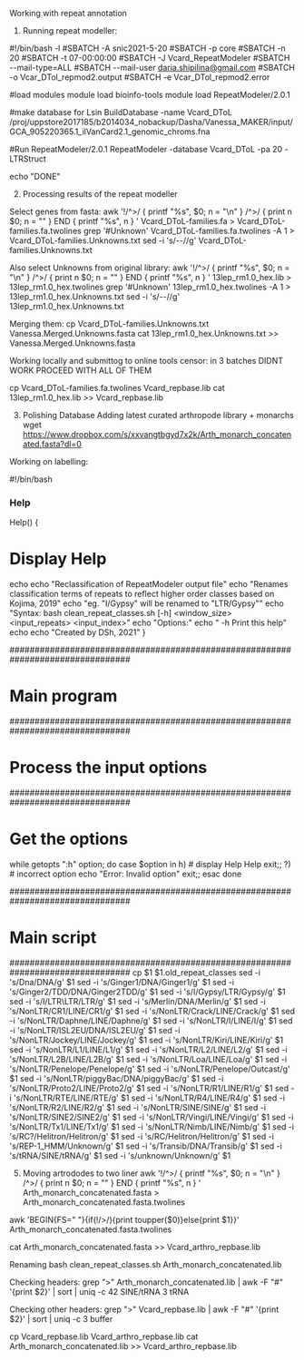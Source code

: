Working with repeat annotation

1. Running repeat modeller:

#!/bin/bash -l
#SBATCH -A snic2021-5-20
#SBATCH -p core
#SBATCH -n 20
#SBATCH -t 07-00:00:00
#SBATCH -J Vcard_RepeatModeler
#SBATCH --mail-type=ALL
#SBATCH --mail-user daria.shipilina@gmail.com
#SBATCH -o Vcar_DTol_repmod2.output
#SBATCH -e Vcar_DTol_repmod2.error


#load modules
module load bioinfo-tools
module load RepeatModeler/2.0.1

#make database for Lsin
BuildDatabase -name Vcard_DToL /proj/uppstore2017185/b2014034_nobackup/Dasha/Vanessa_MAKER/input/GCA_905220365.1_ilVanCard2.1_genomic_chroms.fna

#Run RepeatModeler/2.0.1
RepeatModeler -database Vcard_DToL -pa 20 -LTRStruct


echo "DONE"

2. Processing results of the repeat modeller

Select genes from fasta:
awk '!/^>/ { printf "%s", $0; n = "\n" } /^>/ { print n $0; n = "" } END { printf "%s", n } ' Vcard_DToL-families.fa > Vcard_DToL-families.fa.twolines
grep '#Unknown' Vcard_DToL-families.fa.twolines -A 1 > Vcard_DToL-families.Unknowns.txt
sed -i 's/--//g' Vcard_DToL-families.Unknowns.txt

Also select Unknowns from original library:
awk '!/^>/ { printf "%s", $0; n = "\n" } /^>/ { print n $0; n = "" } END { printf "%s", n } ' 13lep_rm1.0_hex.lib > 13lep_rm1.0_hex.twolines
grep '#Unknown' 13lep_rm1.0_hex.twolines -A 1 > 13lep_rm1.0_hex.Unknowns.txt
sed -i 's/--//g' 13lep_rm1.0_hex.Unknowns.txt

Merging them:
cp Vcard_DToL-families.Unknowns.txt Vanessa.Merged.Unknowns.fasta
cat 13lep_rm1.0_hex.Unknowns.txt >> Vanessa.Merged.Unknowns.fasta

Working locally and submittog to online tools censor:
in 3 batches
DIDNT WORK PROCEED WITH ALL OF THEM

cp Vcard_DToL-families.fa.twolines Vcard_repbase.lib
cat 13lep_rm1.0_hex.lib >> Vcard_repbase.lib

3. Polishing Database
Adding latest curated arthropode library + monarchs
wget https://www.dropbox.com/s/xxvangtbgyd7x2k/Arth_monarch_concatenated.fasta?dl=0


Working on labelling:

#!/bin/bash

### Help

Help()
{
   # Display Help
   echo
   echo "Reclassification of RepeatModeler output file"
   echo "Renames classification terms of repeats to reflect higher order classes based on Kojima, 2019"
   echo "eg. "I/Gypsy" will be renamed to "LTR/Gypsy""
   echo "Syntax: bash clean_repeat_classes.sh [-h] <window_size> <input_repeats> <input_index>"
   echo "Options:"
   echo "       -h                      Print this help"
   echo
   echo "Created by DSh, 2021"
}

################################################################################
# Main program                                                                 #
################################################################################
# Process the input options                                                    #
################################################################################
# Get the options
while getopts ":h" option; do
   case $option in
      h) # display Help
         Help
         exit;;
     \?) # incorrect option
         echo "Error: Invalid option"
         exit;;
   esac
done


################################################################################
# Main script                                                                  #
################################################################################
cp $1 $1.old_repeat_classes
sed -i 's/Dna/DNA/g' $1
sed -i 's/Ginger1/DNA\/Ginger1/g' $1
sed -i 's/Ginger2\/TDD/DNA\/Ginger2TDD/g' $1
sed -i 's/I\/Gypsy/LTR\/Gypsy/g' $1
sed -i 's/I\/LTR\LTR/LTR/g' $1
sed -i 's/Merlin/DNA\/Merlin/g' $1
sed -i 's/NonLTR\/CR1/LINE\/CR1/g' $1
sed -i 's/NonLTR\/Crack/LINE\/Crack/g' $1
sed -i 's/NonLTR\/Daphne/LINE\/Daphne/g' $1
sed -i 's/NonLTR\/I/LINE\/I/g' $1
sed -i 's/NonLTR\/ISL2EU/DNA\/ISL2EU/g' $1
sed -i 's/NonLTR\/Jockey/LINE\/Jockey/g' $1
sed -i 's/NonLTR\/Kiri/LINE\/Kiri/g' $1
sed -i 's/NonLTR\/L1/LINE\/L1/g' $1
sed -i 's/NonLTR\/L2/LINE\/L2/g' $1
sed -i 's/NonLTR\/L2B/LINE\/L2B/g' $1
sed -i 's/NonLTR\/Loa/LINE\/Loa/g' $1
sed -i 's/NonLTR\/Penelope/Penelope/g' $1
sed -i 's/NonLTR\/Penelope/Outcast/g' $1
sed -i 's/NonLTR\/piggyBac/DNA\/piggyBac/g' $1
sed -i 's/NonLTR\/Proto2/LINE\/Proto2/g' $1
sed -i 's/NonLTR\/R1/LINE\/R1/g' $1
sed -i 's/NonLTR\/RTE/LINE\/RTE/g' $1
sed -i 's/NonLTR\/R4/LINE\/R4/g' $1
sed -i 's/NonLTR\/R2/LINE\/R2/g' $1
sed -i 's/NonLTR\/SINE/SINE/g' $1
sed -i 's/NonLTR\/SINE2/SINE2/g' $1
sed -i 's/NonLTR\/Vingi/LINE\/Vingi/g' $1
sed -i 's/NonLTR\/Tx1/LINE\/Tx1/g' $1
sed -i 's/NonLTR\/Nimb/LINE\/Nimb/g' $1
sed -i 's/RC?\/Helitron/Helitron/g' $1
sed -i 's/RC\/Helitron/Helitron/g' $1
sed -i 's/REP\-1\_HMM/Unknown/g' $1
sed -i 's/Transib/DNA\/Transib/g' $1
sed -i 's/tRNA/SINE\/tRNA/g' $1
sed -i 's/unknown/Unknown/g' $1

5. Moving artrododes to two liner
awk '!/^>/ { printf "%s", $0; n = "\n" } /^>/ { print n $0; n = "" } END { printf "%s", n } ' Arth_monarch_concatenated.fasta > Arth_monarch_concatenated.fasta.twolines

awk 'BEGIN{FS=" "}{if(!/>/){print toupper($0)}else{print $1}}' Arth_monarch_concatenated.fasta.twolines


cat Arth_monarch_concatenated.fasta >> Vcard_arthro_repbase.lib

Renaming
bash clean_repeat_classes.sh Arth_monarch_concatenated.lib

Checking headers:
grep ">" Arth_monarch_concatenated.lib | awk -F "#" '{print $2}' | sort | uniq -c
     42 SINE/tRNA
      3 tRNA

Checking other headers:
grep ">" Vcard_repbase.lib | awk -F "#" '{print $2}' | sort | uniq -c
3 buffer

cp Vcard_repbase.lib Vcard_arthro_repbase.lib
cat Arth_monarch_concatenated.lib >> Vcard_arthro_repbase.lib
